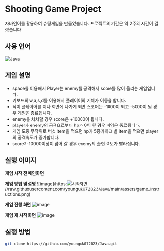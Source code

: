 # Shooting Game Project
자바언어를 활용하여 슈팅게임을 만들었습니다. 프로젝트의 기간은 약 2주의 시간이 걸렸습니다.


## 사용 언어
<p align="left">
  <img src="https://img.shields.io/badge/Java-%23ED8B00?style=flat&logo=Java&logoColor=white" alt="Java"/>
</p>

## 게임 설명
- space를 이용해서 Player는 enemy를 공격해서 score를 많이 올리는 게임입니다.
- 키보드의 w,a,s,d를 이용해서 플레이어의 기체가 이동을 합니다.
- 적이 플레이어를 지나 화면에 나가게 되면 스코어는 -1000이 되고 -5000이 될 경우 게임은 종료됩니다.
- enemy를 처치할 경우 score은 +10000이 됩니다.
- player가 enemy의 공격으로부터 hp가 0이 될 경우 게임은 종료됩니다.
- 게임 도중 무작위로 버섯 item을 먹으면 hp가 5증가하고 별 item을 먹으면 player의 공격속도가 증가합니다.
- score가 10000이상이 넘어 갈 경우 enemy의 출현 속도가 빨라집니다. 



## 실행 이미지 
**게임 시작 전 메인화면**


**게임 방법 및 설명**
![image](https:![시작화면](https://github.com/user-attachments/assets/a6b165fc-8901-4c2e-af65-24bfe4bda071)
//raw.githubusercontent.com/younguk072023/Java/main/assets/game_instructions.png)

**게임 진행 화면**
![image](https://raw.githubusercontent.com/younguk072023/Java/main/assets/game_play.png)

**게임 재 시작 화면**
![image](https://raw.githubusercontent.com/younguk072023/Java/main/assets/game_restart.png)


## 실행 방법
```bash
git clone https://github.com/younguk072023/Java.git




